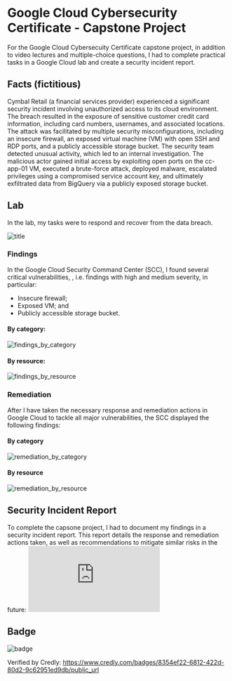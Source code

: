 # Google Cloud Cybersecurity Certificate - Capstone Project
For the Google Cloud Cybersecuity Certificate capstone project, in addition to video lectures and multiple-choice questions, I had to complete practical tasks in a Google Cloud lab and create a security incident report.

## Facts (fictitious)
Cymbal Retail (a financial services provider) experienced a significant security incident involving unauthorized access to its cloud environment. The breach resulted in the exposure of sensitive customer
credit card information, including card numbers, usernames, and associated locations. The attack was facilitated by multiple security misconfigurations, including an insecure firewall, an exposed virtual
machine (VM) with open SSH and RDP ports, and a publicly accessible storage bucket. The security team detected unusual activity, which led to an internal investigation. The malicious actor gained initial
access by exploiting open ports on the cc-app-01 VM, executed a brute-force attack, deployed malware, escalated privileges using a compromised service account key, and ultimately exfiltrated data from
BigQuery via a publicly exposed storage bucket.

## Lab
In the lab, my tasks were to respond and recover from the data breach.

![title](https://github.com/january1073/training/blob/main/google/google_cloud_cybersecurity/capstone/0_screenshot_title.png)

### Findings
In the Google Cloud Security Command Center (SCC), I found several critical vulnerabilities, , i.e. findings with high and medium severity, in particular:

- Insecure firewall;
- Exposed VM; and
- Publicly accessible storage bucket.


#### By category:
![findings_by_category](https://github.com/january1073/training/blob/main/google/google_cloud_cybersecurity/capstone/1_findings_category.png)

#### By resource:
![findings_by_resource](https://github.com/january1073/training/blob/main/google/google_cloud_cybersecurity/capstone/2_findings_resource.png)

### Remediation
After I have taken the necessary response and remediation actions in Google Cloud to tackle all major vulnerabilities, the SCC displayed the following findings:

#### By category

![remediation_by_category](https://github.com/january1073/training/blob/main/google/google_cloud_cybersecurity/capstone/3_remediation_category.png)

#### By resource

![remediation_by_resource](https://github.com/january1073/training/blob/main/google/google_cloud_cybersecurity/capstone/3_remediation_category.png)

## Security Incident Report

To complete the capsone project, I had to document my findings in a security incident report. This report details the response and remediation actions taken, as well as recommendations to mitigate similar risks in the future: ![Report](https://github.com/january1073/training/blob/main/google/google_cloud_cybersecurity/capstone/capstone_final_report.pdf)

## Badge

![badge](https://github.com/january1073/training/blob/main/google/google_cloud_cybersecurity/capstone/google_cloud_cybersecurity_badge.png)

Verified by Credly: https://www.credly.com/badges/8354ef22-6812-422d-80d2-9c62951ed9db/public_url
